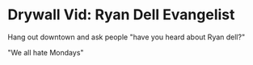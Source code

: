 # Drywall Vid: Ryan Dell Evangelist

Hang out downtown and ask people "have you heard about Ryan dell?" 

"We all hate Mondays" 
